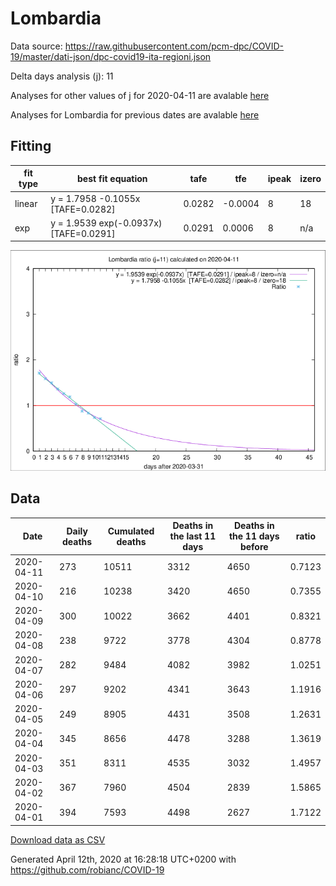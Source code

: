 # Lombardia

Data source: https://raw.githubusercontent.com/pcm-dpc/COVID-19/master/dati-json/dpc-covid19-ita-regioni.json

Delta days analysis (j): 11

Analyses for other values of j for 2020-04-11 are avalable [here](../README.md)

Analyses for Lombardia for previous dates are avalable [here](../../README.md)

## Fitting 
|fit type|best fit equation|tafe|tfe|ipeak|izero|
|-------|-----|--------|------|---|---|
|linear|y = 1.7958 -0.1055x  [TAFE=0.0282]|0.0282|-0.0004|8|18|
|exp|y = 1.9539 exp(-0.0937x)  [TAFE=0.0291]|0.0291|0.0006|8|n/a|

![Plot](COVID-19_lombardia_j11_2020-04-11.png)

## Data
|Date|Daily deaths|Cumulated deaths|Deaths in the last 11 days|Deaths in the 11 days before|ratio|
|----|----------|-----------|-------|--------------------|-----|
|2020-04-11|273|10511|3312|4650|0.7123|
|2020-04-10|216|10238|3420|4650|0.7355|
|2020-04-09|300|10022|3662|4401|0.8321|
|2020-04-08|238|9722|3778|4304|0.8778|
|2020-04-07|282|9484|4082|3982|1.0251|
|2020-04-06|297|9202|4341|3643|1.1916|
|2020-04-05|249|8905|4431|3508|1.2631|
|2020-04-04|345|8656|4478|3288|1.3619|
|2020-04-03|351|8311|4535|3032|1.4957|
|2020-04-02|367|7960|4504|2839|1.5865|
|2020-04-01|394|7593|4498|2627|1.7122|

[Download data as CSV](COVID-19_lombardia_j11_2020-04-11.csv)

Generated April 12th, 2020 at 16:28:18 UTC+0200 with https://github.com/robianc/COVID-19
